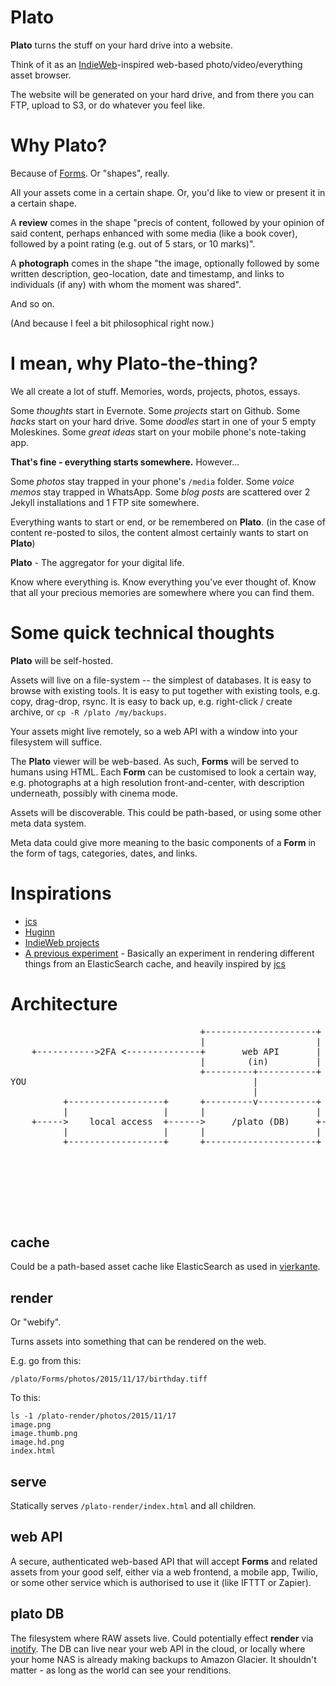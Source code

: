 # Plato

**Plato** turns the stuff on your hard drive into a website.

Think of it as an [IndieWeb](https://indiewebcamp.com/why)-inspired web-based photo/video/everything  asset browser.

The website will be generated on your hard drive, and from there you can FTP, upload to S3, or do whatever you feel like.

# Why Plato?

Because of [Forms](https://en.wikipedia.org/wiki/Theory_of_Forms). Or "shapes", really.

All your assets come in a certain shape. Or, you'd like to view or present it in a certain shape.

A **review** comes in the shape "precis of content, followed by your opinion of said content, perhaps enhanced with some media (like a book cover), followed by a point rating (e.g. out of 5 stars, or 10 marks)".

A **photograph** comes in the shape "the image, optionally followed by some written description, geo-location, date and timestamp, and links to individuals (if any) with whom the moment was shared".

And so on.

(And because I feel a bit philosophical right now.)

# I mean, why Plato-the-thing?

We all create a lot of stuff. Memories, words, projects, photos, essays.

Some _thoughts_ start in Evernote.
Some _projects_ start on Github.
Some _hacks_ start on your hard drive.
Some _doodles_ start in one of your 5 empty Moleskines.
Some _great ideas_ start on your mobile phone's note-taking app.

**That's fine - everything starts somewhere.** However...

Some _photos_ stay trapped in your phone's ```/media``` folder.
Some _voice memos_ stay trapped in WhatsApp.
Some _blog posts_ are scattered over 2 Jekyll installations and 1 FTP site somewhere.

Everything wants to start or end, or be remembered on **Plato**.
(in the case of content re-posted to silos, the content almost certainly wants to start on **Plato**)

**Plato** - The aggregator for your digital life.

Know where everything is.
Know everything you've ever thought of.
Know that all your precious memories are somewhere where you can find them.

# Some quick technical thoughts

**Plato** will be self-hosted.

Assets will live on a file-system -- the simplest of databases. It is easy to browse with existing tools. It is easy to put together with existing tools, e.g. copy, drag-drop, rsync. It is easy to back up, e.g. right-click / create archive, or ```cp -R /plato /my/backups```.

Your assets might live remotely, so a web API with a window into your filesystem will suffice.

The **Plato** viewer will be web-based. As such, **Forms** will be served to humans using HTML. Each **Form** can be customised to look a certain way, e.g. photographs at a high resolution front-and-center, with description underneath, possibly with cinema mode.

Assets will be discoverable. This could be path-based, or using some other meta data system.

Meta data could give more meaning to the basic components of a **Form** in the form of tags, categories, dates, and links.

# Inspirations

* [jcs](https://jcs.org/)
* [Huginn](https://github.com/cantino/huginn)
* [IndieWeb projects](https://indiewebcamp.com/Projects)
* [A previous experiment](https://github.com/uysio/vierkante) - Basically an experiment in rendering different things from an ElasticSearch cache, and heavily inspired by [jcs](https://jcs.org/)

# Architecture

<pre>
                                    +---------------------+                                                             
                                    |                     |                                                             
    +----------->2FA <--------------+       web API       |                                                             
                                    |        (in)         |                                                             
                                    +---------+-----------+                                                             
YOU                                           |                                                                         
                                              |                                                                         
          +------------------+      +---------v-----------+     +-----------------+     +---------------+               
          |                  |      |                     |     |                 |     |               |               
    +----->    local access  +------>     /plato (DB)     +----->     render      +----->    serve      +------>   WORLD
          |                  |      |                     |     |                 |     |    (out)      |               
          +------------------+      +---------------------+     +-------+-^-------+     +---------------+               
                                                                        | |                                             
                                                                        | |                                             
                                                                    +---v-+---+                                         
                                                                    |         |                                         
                                                                    |  cache  |                                         
                                                                    |         |                                         
                                                                    +---------+                                         
</pre>

## cache

Could be a path-based asset cache like ElasticSearch as used in [vierkante](https://github.com/uysio/vierkante).

## render

Or "webify".

Turns assets into something that can be rendered on the web.

E.g. go from this:

    /plato/Forms/photos/2015/11/17/birthday.tiff

To this:

    ls -1 /plato-render/photos/2015/11/17
    image.png
    image.thumb.png
    image.hd.png
    index.html

## serve

Statically serves ```/plato-render/index.html``` and all children.

## web API

A secure, authenticated web-based API that will accept **Forms** and related assets from your good self, either via a web frontend, a mobile app, Twilio, or some other service which is authorised to use it (like IFTTT or Zapier).

## plato DB

The filesystem where RAW assets live. Could potentially effect **render** via [inotify](https://en.wikipedia.org/wiki/Inotify). The DB can live near your web API in the cloud, or locally where your home NAS is already making backups to Amazon Glacier. It shouldn't matter - as long as the world can see your renditions.
